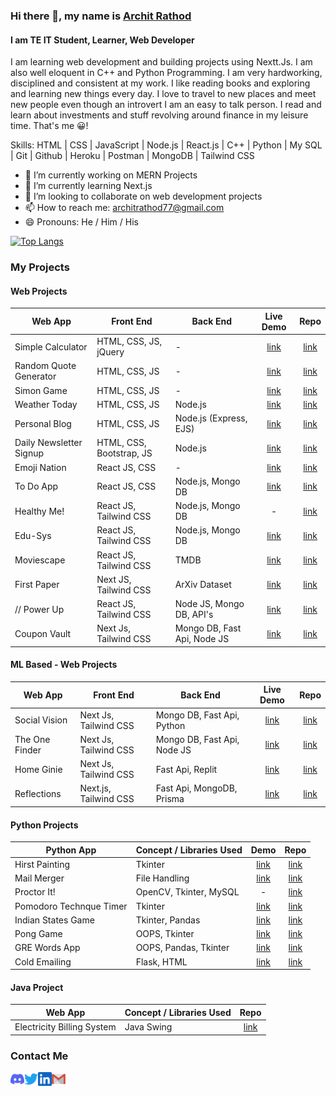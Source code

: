 ### Hi there 👋, my name is [Archit Rathod](https://www.architrathod.codes/)
#### I am TE IT Student, Learner, Web Developer
<!--
![I am TE IT Student, Learner, Web Developer](https://github.com/Archit1706/Archit1706/blob/main/Poster%20Archit%20Rathod.png)
-->
I am learning web development and building projects using Nextt.Js. I am also well eloquent in C++ and Python Programming.
I am very hardworking, disciplined and consistent at my work. I like reading books and exploring and learning new things every day. 
I love to travel to new places and meet new people even though an introvert I am an easy to talk person. I read and learn about investments and stuff revolving around finance in my leisure time. That's me 😀!

Skills: HTML | CSS | JavaScript | Node.js | React.js | C++ | Python | My SQL | Git | Github | Heroku | Postman | MongoDB | Tailwind CSS

- 🔭 I’m currently working on MERN Projects 
- 🌱 I’m currently learning Next.js
- 👯 I’m looking to collaborate on web development projects 
- 📫 How to reach me: architrathod77@gmail.com 
- 😄 Pronouns: He / Him / His 
  

[![Top Langs](https://github-readme-stats.vercel.app/api/top-langs/?username=Archit1706)](https://github.com/anuraghazra/github-readme-stats)

### My Projects

#### Web Projects

Web App | Front End | Back End | Live Demo | Repo
------- | --------- | -------- | :-------: | :--:
Simple Calculator | HTML, CSS, JS, jQuery | - | [link](https://archit1706.github.io/Simple-Calculator/) | [link](https://github.com/Archit1706/Simple-Calculator)
Random Quote Generator | HTML, CSS, JS | - | [link](https://archit1706.github.io/Random-Quote-Generator/) | [link](https://github.com/Archit1706/Random-Quote-Generator)
Simon Game | HTML, CSS, JS | - | [link](https://archit1706.github.io/The-Simon-Game/) | [link](https://github.com/Archit1706/The-Simon-Game)
Weather Today | HTML, CSS, JS | Node.js | [link](https://weather-today.architrathod1.repl.co/) | [link](https://github.com/Archit1706/Weather-Today)
Personal Blog | HTML, CSS, JS | Node.js (Express, EJS) | [link](https://personal-blog.architrathod1.repl.co/) | [link](https://github.com/Archit1706/Personal-Blog)
Daily Newsletter Signup | HTML, CSS, Bootstrap, JS | Node.js | [link](https://salty-hollows-02401.herokuapp.com/) | [link](https://github.com/Archit1706/Daily-Newsletter-Signup)
Emoji Nation | React JS, CSS | - | [link](https://emoji-nation.netlify.app/) | [link](https://github.com/Archit1706/Emoji-Nation)
To Do App | React JS, CSS | Node.js, Mongo DB | [link](https://calm-profiterole-70f2a5.netlify.app/) | [link](https://github.com/Archit1706/Todo-App)
Healthy Me! | React JS, Tailwind CSS | Node.js, Mongo DB | - | [link](https://github.com/Archit1706/Codeissance_22_Keyboard-Interrupt)
Edu-Sys | React JS, Tailwind CSS | Node.js, Mongo DB | [link](https://edusys-tsec.vercel.app/) | [link](https://github.com/Archit1706/EduSys-Frontend)
Moviescape | React JS, Tailwind CSS | TMDB | [link](https://moviescape.netlify.app/) | [link](https://github.com/Archit1706/Movie-App) 
First Paper | Next JS, Tailwind CSS | ArXiv Dataset | [link](https://first-paper.vercel.app/) | [link](https://github.com/Archit1706/First-Paper) 
// Power Up | React JS, Tailwind CSS | Node JS, Mongo DB, API's | [link](https://powerup.sidd065.repl.co/) | [link](https://github.com/Archit1706/PowerUp)
Coupon Vault | Next Js, Tailwind CSS | Mongo DB, Fast Api, Node JS | [link](https://coupon-vault.vercel.app/) | [link](https://github.com/Archit1706/Coupon-Vault)


#### ML Based - Web Projects

Web App | Front End | Back End | Live Demo | Repo
------- | --------- | -------- | :-------: | :--:
Social Vision | Next Js, Tailwind CSS | Mongo DB, Fast Api, Python | [link](https://network-analysis-weld.vercel.app/) | [link](https://github.com/Archit1706/SocialVision)
The One Finder | Next Js, Tailwind CSS | Mongo DB, Fast Api, Node JS | [link](https://the-one-finder.vercel.app/) | [link](https://github.com/Archit1706/The-One-Finder)
Home Ginie | Next Js, Tailwind CSS | Fast Api, Replit | [link](https://home-ginie.vercel.app/) | [link](https://github.com/Archit1706/Home-Ginie)
Reflections | Next.js, Tailwind CSS | Fast Api, MongoDB, Prisma | [link](https://reflections-blog.vercel.app/) | [link](https://github.com/Archit1706/Reflections-Blogs)

#### Python Projects

Python App | Concept / Libraries Used | Demo | Repo
------- | ----------- | :--: | :--:
Hirst Painting | Tkinter | [link](https://replit.com/@ArchitRathod1/Hirst-Painting) | [link](https://github.com/Archit1706/Hirst-Painting)
Mail Merger | File Handling | [link]() | [link](https://github.com/Archit1706/Mail-Merger)
Proctor It! | OpenCV, Tkinter, MySQL | - | [link](https://github.com/Archit1706/PROCTOR_IT-A-Virtual-Invigilator)
Pomodoro Technque Timer | Tkinter | [link](https://replit.com/@ArchitRathod1/Pomodoro-Technique-Timer) | [link](https://github.com/Archit1706/Pomodoro-Technique-Timer)
Indian States Game | Tkinter, Pandas | [link](https://replit.com/@ArchitRathod1/India-States-Game) | [link](https://github.com/Archit1706/India-States-Game)
Pong Game | OOPS, Tkinter | [link](https://replit.com/@ArchitRathod1/Pong-Game) | [link](https://github.com/Archit1706/Pong-Game)
GRE Words App | OOPS, Pandas, Tkinter | [link](https://replit.com/@ArchitRathod1/GRE-Words-Practice) | [link](https://github.com/Archit1706/GRE-Words-Practice)
Cold Emailing | Flask, HTML | [link](https://cold-emailing.architrathod1.repl.co/) | [link](https://github.com/Archit1706/Cold-Emailing)


#### Java Project

Web App | Concept / Libraries Used | Repo
------- | ----------- | :--:
Electricity Billing System | Java Swing | [link](https://github.com/Archit1706/Electricity-Billing-System-Mini-Project-Sem3)



<!-- ### Github Stats -->

<!-- ![GitHub stats](https://github-readme-stats.vercel.app/api?username=Archit1706&show_icons=true)   -->


### Contact Me
<!-- <a href="https://www.instagram.com/">
  <img align="left" alt="Archit's Instagram" width="22px" src="https://raw.githubusercontent.com/hussainweb/hussainweb/main/icons/instagram.png" />
</a> -->
<a href="https://discordapp.com/users/795287895681925151/">
  <img align="left" alt="Archit's Discord" width="22px" src="assets/discord.svg" />
</a>
<a href="https://twitter.com/ArchitRathod_17">
  <img align="left" alt="Archit Rathod | Twitter" width="22px" src="assets/twitter.svg" />
</a>
<a href="https://www.linkedin.com/in/archit-rathod">
  <img align="left" alt="Archit's LinkedIN" width="22px" src="assets/linkedin.svg" />
</a>
<a href="mailto:architrathod77@gmail.com">
  <img align="left" alt="Archit's Mail" width="22px" src="assets/mail.svg" />
</a>


